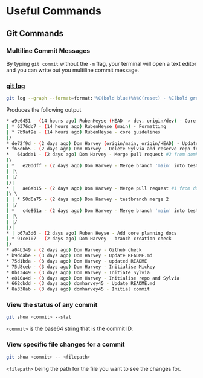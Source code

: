 # Useful Commands

## Git Commands

### Multiline Commit Messages

By typing `git commit` without the `-m` flag, your terminal will open a text editor and you can write out you multiline commit message.

### [git log](https://git-scm.com/docs/git-log)

```bash
git log --graph --format=format:'%C(bold blue)%h%C(reset) - %C(bold green)(%ar)%C(reset) %C(white)%an%C(reset)%C(bold yellow)%d%C(reset) %C(dim white)- %s%C(reset)' --all
```

Produces the following output

```bash
* a9e6451 - (14 hours ago) RubenHeyse (HEAD -> dev, origin/dev) - Core files
| * 6376dc7 - (14 hours ago) RubenHeyse (main) - Formatting
| * 7b9af9e - (14 hours ago) RubenHeyse - core guidelines
|/  
* de72f9d - (2 days ago) Dom Harvey (origin/main, origin/HEAD) - Update README.md
* f65e6b5 - (2 days ago) Dom Harvey - Delete Sylvia and reserve repo for just Mickey
*   64adda1 - (2 days ago) Dom Harvey - Merge pull request #2 from domharvey45/testBranch
|\  
| *   e20ddff - (2 days ago) Dom Harvey - Merge branch 'main' into testBranch
| |\  
| |/  
|/|   
* |   ae6ab15 - (2 days ago) Dom Harvey - Merge pull request #1 from domharvey45/testBranch
|\ \  
| | * 50d6a75 - (2 days ago) Dom Harvey - testbranch merge 2
| |/  
| *   c4e861a - (2 days ago) Dom Harvey - Merge branch 'main' into testBranch
| |\  
| |/  
|/|   
* | b67a3d6 - (2 days ago) Ruben Heyse - Add core planning docs
| * 91ce107 - (2 days ago) Dom Harvey - branch creation check
|/  
* a04b349 - (2 days ago) Dom Harvey - Github check
* b9ddabe - (3 days ago) Dom Harvey - Update README.md
* 75d1bda - (3 days ago) Dom Harvey - updated README
* 75d8ceb - (3 days ago) Dom Harvey - Initialise Mickey
* 0b13449 - (3 days ago) Dom Harvey - Initiate Sylvia
* e810a4d - (3 days ago) Dom Harvey - Initialise repo and Sylvia
* 662cbdd - (3 days ago) domharvey45 - Update README.md
* 8a338ab - (3 days ago) domharvey45 - Initial commit
```

### View the status of any commit

```bash
git show <commit> --stat
```

`<commit>` is the base64 string that is the commit ID.

### View specific file changes for a commit

```bash
git show <commit> -- <filepath>
```

`<filepath>` being the path for the file you want to see the changes for.

